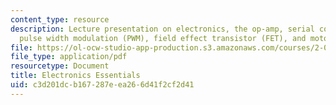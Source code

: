 ```yaml
---
content_type: resource
description: Lecture presentation on electronics, the op-amp, serial communications,
  pulse width modulation (PWM), field effect transistor (FET), and motors.
file: https://ol-ocw-studio-app-production.s3.amazonaws.com/courses/2-017j-design-of-electromechanical-robotic-systems-fall-2009/c3d201dcb167287eea266d41f2cf2d41_MIT2_017JF09_electronics.pdf
file_type: application/pdf
resourcetype: Document
title: Electronics Essentials
uid: c3d201dc-b167-287e-ea26-6d41f2cf2d41
---
```

